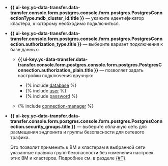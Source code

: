 * **{{ ui-key.yc-data-transfer.data-transfer.console.form.postgres.console.form.postgres.PostgresConnectionType.mdb_cluster_id.title }}** — укажите идентификатор кластера, к которому необходимо подключиться.

* **{{ ui-key.yc-data-transfer.data-transfer.console.form.postgres.console.form.postgres.PostgresConnection.authorization_type.title }}** — выберите вариант подключения к базе данных:

    * **{{ ui-key.yc-data-transfer.data-transfer.console.form.postgres.console.form.postgres.PostgresConnection.authorization_plain.title }}** — позволяет задать настройки подключения вручную:

        * {% include [database](../../fields/postgresql/ui/database.md) %}
        * {% include [user](../../fields/postgresql/ui/user.md) %}
        * {% include [password](../../fields/postgresql/ui/password.md) %}

    * {% include [connection-manager](../../fields/postgresql/ui/connection-manager.md) %}

* **{{ ui-key.yc-data-transfer.data-transfer.console.form.postgres.console.form.postgres.PostgresConnection.security_groups.title }}** — выберите облачную сеть для размещения эндпоинта и группы безопасности для сетевого трафика.

    Это позволит применить к ВМ и кластерам в выбранной сети указанные правила групп безопасности без изменения настроек этих ВМ и кластеров. Подробнее см. в разделе [{#T}](../../../../data-transfer/concepts/network.md).

